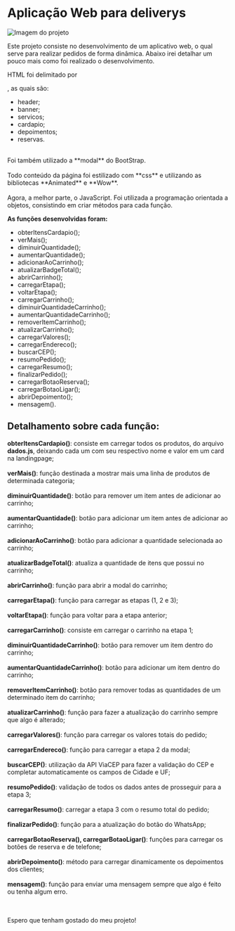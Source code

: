 # Aplicação Web para deliverys

<img src="https://giordanoberwig.chronoslab.com.br/projects/menu-online/imagem-projeto.png" alt="Imagem do projeto">

Este projeto consiste no desenvolvimento de um aplicativo web, o qual serve para realizar pedidos de forma dinâmica. Abaixo irei detalhar um pouco mais como foi realizado o desenvolvimento.

HTML foi delimitado por <section>, as quais são:
- header;
- banner;
- servicos;
- cardapio;
- depoimentos;
- reservas.
<br>
Foi também utilizado a **modal** do BootStrap.
<br><br>
Todo conteúdo da página foi estilizado com **css** e utilizando as bibliotecas **Animated** e **Wow**.
<br><br>
Agora, a melhor parte, o JavaScript.
Foi utilizada a programação orientada a objetos, consistindo em criar métodos para cada função.

**As funções desenvolvidas foram:**
- obterItensCardapio();
- verMais();
- diminuirQuantidade();
- aumentarQuantidade();
- adicionarAoCarrinho();
- atualizarBadgeTotal();
- abrirCarrinho();
- carregarEtapa();
- voltarEtapa();
- carregarCarrinho();
- diminuirQuantidadeCarrinho();
- aumentarQuantidadeCarrinho();
- removerItemCarrinho();
- atualizarCarrinho();
- carregarValores();
- carregarEndereco();
- buscarCEP();
- resumoPedido();
- carregarResumo();
- finalizarPedido();
- carregarBotaoReserva();
- carregarBotaoLigar();
- abrirDepoimento();
- mensagem().

## Detalhamento sobre cada função:
**obterItensCardapio()**: consiste em carregar todos os produtos, do arquivo **dados.js**, deixando cada um com seu respectivo nome e valor em um card na landingpage;<br><br>
**verMais()**: função destinada a mostrar mais uma linha de produtos de determinada categoria;<br><br>
**diminuirQuantidade()**: botão para remover um item antes de adicionar ao carrinho;<br><br>
**aumentarQuantidade()**: botão para adicionar um item antes de adicionar ao carrinho;<br><br>
**adicionarAoCarrinho()**: botão para adicionar a quantidade selecionada ao carrinho;<br><br>
**atualizarBadgeTotal()**: atualiza a quantidade de itens que possui no carrinho;<br><br>
**abrirCarrinho()**: função para abrir a modal do carrinho;<br><br>
**carregarEtapa()**: função para carregar as etapas (1, 2 e 3);<br><br>
**voltarEtapa()**: função para voltar para a etapa anterior;<br><br>
**carregarCarrinho()**: consiste em carregar o carrinho na etapa 1;<br><br>
**diminuirQuantidadeCarrinho()**: botão para remover um item dentro do carrinho;<br><br>
**aumentarQuantidadeCarrinho()**: botão para adicionar um item dentro do carrinho;<br><br>
**removerItemCarrinho()**: botão para remover todas as quantidades de um determinado item do carrinho;<br><br>
**atualizarCarrinho()**: função para fazer a atualização do carrinho sempre que algo é alterado;<br><br>
**carregarValores()**: função para carregar os valores totais do pedido;<br><br>
**carregarEndereco()**: função para carregar a etapa 2 da modal;<br><br>
**buscarCEP()**: utilização da API ViaCEP para fazer a validação do CEP e completar automaticamente os campos de Cidade e UF;<br><br>
**resumoPedido()**: validação de todos os dados antes de prosseguir para a etapa 3;<br><br>
**carregarResumo()**: carregar a etapa 3 com o resumo total do pedido;<br><br>
**finalizarPedido()**: função para a atualização do botão do WhatsApp;<br><br>
**carregarBotaoReserva(), carregarBotaoLigar()**: funções para carregar os botões de reserva e de telefone;<br><br>
**abrirDepoimento()**: método para carregar dinamicamente os depoimentos dos clientes;<br><br>
**mensagem()**: função para enviar uma mensagem sempre que algo é feito ou tenha algum erro.<br><br><br>

Espero que tenham gostado do meu projeto!






